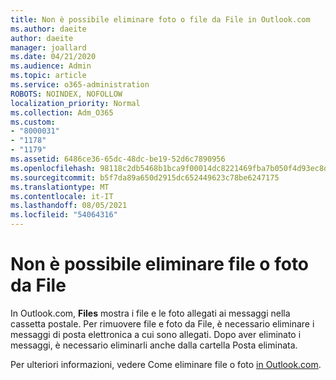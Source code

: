 ```yaml
---
title: Non è possibile eliminare foto o file da File in Outlook.com
ms.author: daeite
author: daeite
manager: joallard
ms.date: 04/21/2020
ms.audience: Admin
ms.topic: article
ms.service: o365-administration
ROBOTS: NOINDEX, NOFOLLOW
localization_priority: Normal
ms.collection: Adm_O365
ms.custom:
- "8000031"
- "1178"
- "1179"
ms.assetid: 6486ce36-65dc-48dc-be19-52d6c7890956
ms.openlocfilehash: 98118c2db5468b1bca9f00014dc8221469fba7b050f4d93ec8d4707812517de9
ms.sourcegitcommit: b5f7da89a650d2915dc652449623c78be6247175
ms.translationtype: MT
ms.contentlocale: it-IT
ms.lasthandoff: 08/05/2021
ms.locfileid: "54064316"
---
```

# <a name="cant-delete-files-or-photos-from-files"></a>Non è possibile eliminare file o foto da File

In Outlook.com, **Files** mostra i file e le foto allegati ai messaggi nella cassetta postale. Per rimuovere file e foto da File, è necessario eliminare i messaggi di posta elettronica a cui sono allegati. Dopo aver eliminato i messaggi, è necessario eliminarli anche dalla cartella Posta eliminata.

Per ulteriori informazioni, vedere Come eliminare file o foto [in Outlook.com](https://support.office.com/article/bae0531f-040f-4c42-90b9-786ca718c16d?wt.mc_id=Office_Outlook_com_Alchemy).